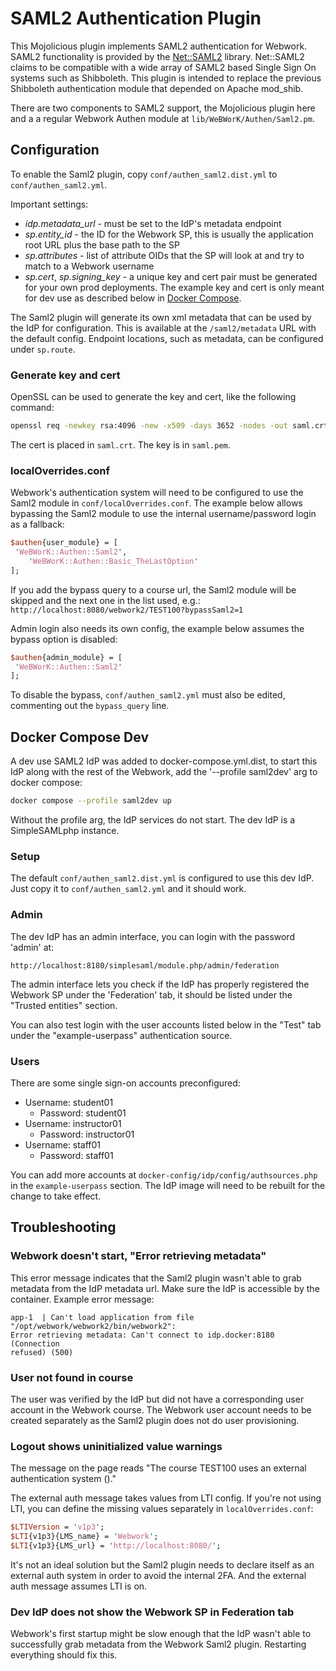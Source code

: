 # SAML2 Authentication Plugin

This Mojolicious plugin implements SAML2 authentication for Webwork. SAML2
functionality is provided by the
[Net::SAML2](https://metacpan.org/dist/Net-SAML2) library. Net::SAML2 claims to
be compatible with a wide array of SAML2 based Single Sign On systems such as
Shibboleth. This plugin is intended to replace the previous Shibboleth
authentication module that depended on Apache mod_shib.

There are two components to SAML2 support, the Mojolicious plugin here and a a
regular Webwork Authen module at `lib/WeBWorK/Authen/Saml2.pm`.

## Configuration

To enable the Saml2 plugin, copy `conf/authen_saml2.dist.yml` to
`conf/authen_saml2.yml`.

Important settings:

- *idp.metadata_url* - must be set to the IdP's metadata endpoint
- *sp.entity_id* - the ID for the Webwork SP, this is usually the application
  root URL plus the base path to the SP
- *sp.attributes* - list of attribute OIDs that the SP will look at and try to
  match to a Webwork username
- *sp.cert*, *sp.signing_key* - a unique key and cert pair must be generated
  for your own prod deployments. The example key and cert is only meant for dev
  use as described below in [Docker Compose](#docker-compose-dev).

The Saml2 plugin will generate its own xml metadata that can be used by the IdP
for configuration. This is available at the `/saml2/metadata` URL with the
default config. Endpoint locations, such as metadata, can be configured under
`sp.route`.

### Generate key and cert

OpenSSL can be used to generate the key and cert, like the following command:

```bash
openssl req -newkey rsa:4096 -new -x509 -days 3652 -nodes -out saml.crt -keyout saml.pem
```

The cert is placed in `saml.crt`. The key is in `saml.pem`.

### localOverrides.conf

Webwork's authentication system will need to be configured to use the Saml2
module in `conf/localOverrides.conf`. The example below allows bypassing the
Saml2 module to use the internal username/password login as a fallback:

```perl
$authen{user_module} = [
 'WeBWorK::Authen::Saml2',
    'WeBWorK::Authen::Basic_TheLastOption'
];
```

If you add the bypass query to a course url, the Saml2 module will be skipped
and the next one in the list used, e.g.:
`http://localhost:8080/webwork2/TEST100?bypassSaml2=1`

Admin login also needs its own config, the example below assumes the bypass
option is disabled:

```perl
$authen{admin_module} = [
 'WeBWorK::Authen::Saml2'
];
```

To disable the bypass, `conf/authen_saml2.yml` must also be edited, commenting
out the `bypass_query` line.

## Docker Compose Dev

A dev use SAML2 IdP was added to docker-compose.yml.dist, to start this IdP
along with the rest of the Webwork, add the '--profile saml2dev' arg to docker
compose:

```bash
docker compose --profile saml2dev up
```

Without the profile arg, the IdP services do not start. The dev IdP is a
SimpleSAMLphp instance.

### Setup

The default `conf/authen_saml2.dist.yml` is configured to use this dev IdP.
Just copy it to `conf/authen_saml2.yml` and it should work.

### Admin

The dev IdP has an admin interface, you can login with the password 'admin' at:

```text
http://localhost:8180/simplesaml/module.php/admin/federation
```

The admin interface lets you check if the IdP has properly registered the
Webwork SP under the 'Federation' tab, it should be listed under the "Trusted
entities" section.

You can also test login with the user accounts listed below in the "Test" tab
under the "example-userpass" authentication source.

### Users

There are some single sign-on accounts preconfigured:

- Username: student01
  - Password: student01
- Username: instructor01
  - Password: instructor01
- Username: staff01
  - Password: staff01

You can add more accounts at `docker-config/idp/config/authsources.php` in the
`example-userpass` section. The IdP image will need to be rebuilt for the
change to take effect.

## Troubleshooting

### Webwork doesn't start, "Error retrieving metadata"

This error message indicates that the Saml2 plugin wasn't able to grab metadata
from the IdP metadata url. Make sure the IdP is accessible by the container.
Example error message:

```text
app-1  | Can't load application from file "/opt/webwork/webwork2/bin/webwork2":
Error retrieving metadata: Can't connect to idp.docker:8180 (Connection
refused) (500)
```

### User not found in course

The user was verified by the IdP but did not have a corresponding user account
in the Webwork course. The Webwork user account needs to be created separately
as the Saml2 plugin does not do user provisioning.

### Logout shows uninitialized value warnings

The message on the page reads "The course TEST100 uses an external
authentication system ()."

The external auth message takes values from LTI config. If you're not using
LTI, you can define the missing values separately in `localOverrides.conf`:

```perl
$LTIVersion = 'v1p3';
$LTI{v1p3}{LMS_name} = 'Webwork';
$LTI{v1p3}{LMS_url} = 'http://localhost:8080/';
```

It's not an ideal solution but the Saml2 plugin needs to declare itself as an
external auth system in order to avoid the internal 2FA. And the external auth
message assumes LTI is on.

### Dev IdP does not show the Webwork SP in Federation tab

Webwork's first startup might be slow enough that the IdP wasn't able to
successfully grab metadata from the Webwork Saml2 plugin. Restarting everything
should fix this.

